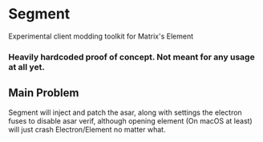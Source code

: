 # Segment

Experimental client modding toolkit for Matrix's Element

### Heavily hardcoded proof of concept. Not meant for any usage at all yet.

## Main Problem

Segment will inject and patch the asar, along with settings the electron fuses to disable asar verif, although opening
element (On macOS at least) will just crash Electron/Element no matter what.